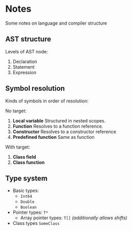 # Notes
Some notes on language and compiler structure

## AST structure
Levels of AST node:
1. Declaration
2. Statement
3. Expression

## Symbol resolution
Kinds of symbols in order of resolution:

No target:
1. **Local variable**
Structured in nested scopes.
2. **Function**
Resolves to a function reference.
3. **Constructor**
Resolves to a constructor reference
4. **Predefined function**
Same as function

With target:
1. **Class field**
2. **Class function**

## Type system
* Basic types:
   * `Int64`
   * `Double`
   * `Boolean`
* Pointer types: `T*`
   * Array pointer types: `T[]` _(additionally allows shifts)_
* Class types `SomeClass`